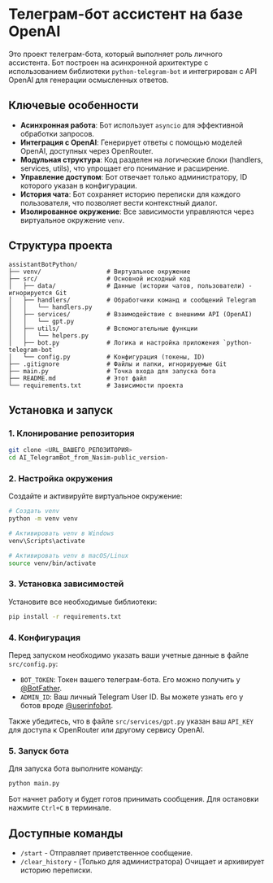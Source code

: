 # Телеграм-бот ассистент на базе OpenAI

Это проект телеграм-бота, который выполняет роль личного ассистента. Бот построен на асинхронной архитектуре с использованием библиотеки `python-telegram-bot` и интегрирован с API OpenAI для генерации осмысленных ответов.

## Ключевые особенности

- **Асинхронная работа**: Бот использует `asyncio` для эффективной обработки запросов.
- **Интеграция с OpenAI**: Генерирует ответы с помощью моделей OpenAI, доступных через OpenRouter.
- **Модульная структура**: Код разделен на логические блоки (handlers, services, utils), что упрощает его понимание и расширение.
- **Управление доступом**: Бот отвечает только администратору, ID которого указан в конфигурации.
- **История чата**: Бот сохраняет историю переписки для каждого пользователя, что позволяет вести контекстный диалог.
- **Изолированное окружение**: Все зависимости управляются через виртуальное окружение `venv`.

## Структура проекта

```
assistantBotPython/
├── venv/                  # Виртуальное окружение
├── src/                   # Основной исходный код
│   ├── data/              # Данные (истории чатов, пользователи) - игнорируется Git
│   ├── handlers/          # Обработчики команд и сообщений Telegram
│   │   └── handlers.py
│   ├── services/          # Взаимодействие с внешними API (OpenAI)
│   │   └── gpt.py
│   ├── utils/             # Вспомогательные функции
│   │   └── helpers.py
│   ├── bot.py             # Логика и настройка приложения `python-telegram-bot`
│   └── config.py          # Конфигурация (токены, ID)
├── .gitignore             # Файлы и папки, игнорируемые Git
├── main.py                # Точка входа для запуска бота
├── README.md              # Этот файл
└── requirements.txt       # Зависимости проекта
```

## Установка и запуск

### 1. Клонирование репозитория

```bash
git clone <URL_ВАШЕГО_РЕПОЗИТОРИЯ>
cd AI_TelegramBot_from_Nasim-public_version-
```

### 2. Настройка окружения

Создайте и активируйте виртуальное окружение:

```bash
# Создать venv
python -m venv venv

# Активировать venv в Windows
venv\Scripts\activate

# Активировать venv в macOS/Linux
source venv/bin/activate
```

### 3. Установка зависимостей

Установите все необходимые библиотеки:

```bash
pip install -r requirements.txt
```

### 4. Конфигурация

Перед запуском необходимо указать ваши учетные данные в файле `src/config.py`:

- `BOT_TOKEN`: Токен вашего телеграм-бота. Его можно получить у [@BotFather](https://t.me/BotFather).
- `ADMIN_ID`: Ваш личный Telegram User ID. Вы можете узнать его у ботов вроде [@userinfobot](https://t.me/userinfobot).

Также убедитесь, что в файле `src/services/gpt.py` указан ваш `API_KEY` для доступа к OpenRouter или другому сервису OpenAI.

### 5. Запуск бота

Для запуска бота выполните команду:

```bash
python main.py
```

Бот начнет работу и будет готов принимать сообщения. Для остановки нажмите `Ctrl+C` в терминале.

## Доступные команды

- `/start` - Отправляет приветственное сообщение.
- `/clear_history` - (Только для администратора) Очищает и архивирует историю переписки.
